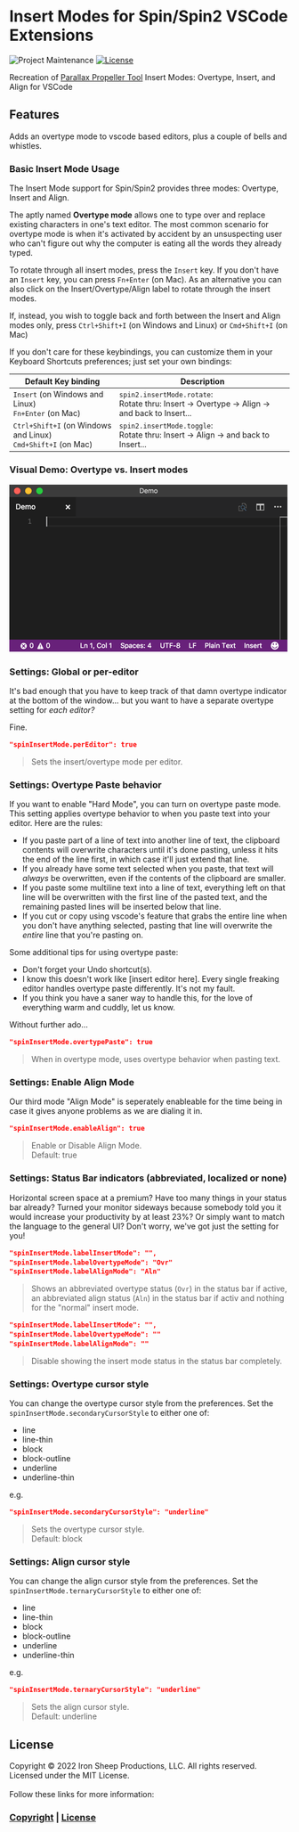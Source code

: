 # Insert Modes for Spin/Spin2 VSCode Extensions


![Project Maintenance][maintenance-shield]
[![License][license-shield]](LICENSE) 


Recreation of [Parallax Propeller Tool](https://www.parallax.com/package/propeller-tool-software-for-windows-spin-assembly-2/) Insert Modes: Overtype, Insert, and Align for VSCode

## Features

Adds an overtype mode to vscode based editors, plus a couple of bells and whistles.

### Basic Insert Mode Usage

The Insert Mode support for Spin/Spin2 provides three modes: Overtype, Insert and Align.

The aptly named **Overtype mode** allows one to type over and replace existing characters in one's text editor. The most common scenario for overtype mode is when it's activated by accident by an unsuspecting user who can't figure out why the computer is eating all the words they already typed.

To rotate through all insert modes, press the `Insert` key. If you don't have an `Insert` key, you can press `Fn+Enter` (on Mac). As an alternative you can also click on the Insert/Overtype/Align label to rotate through the insert modes.

If, instead, you wish to toggle back and forth between the Insert and Align modes only, press `Ctrl+Shift+I` (on Windows and Linux) or `Cmd+Shift+I` (on Mac)

If you don't care for these keybindings, you can customize them in your Keyboard Shortcuts preferences; just set your own bindings:

| Default Key binding | Description |
| --- | --- |
|`Insert` (on Windows and Linux) </br>`Fn+Enter` (on Mac) | `spin2.insertMode.rotate`:</br>Rotate thru: Insert -> Overtype -> Align -> and back to Insert...
|`Ctrl+Shift+I` (on Windows and Linux) </br>`Cmd+Shift+I` (on Mac) | `spin2.insertMode.toggle`:</br>Rotate thru: Insert -> Align -> and back to Insert...


### Visual Demo: Overtype vs. Insert modes

![Basic demo](DOCs/demo-basic.gif)

### Settings: Global or per-editor

It's bad enough that you have to keep track of that damn overtype indicator at the bottom of the window... but you want to have a separate overtype setting for *each editor?*

Fine.

```json
"spinInsertMode.perEditor": true
```

> Sets the insert/overtype mode per editor.

### Settings: Overtype Paste behavior

If you want to enable "Hard Mode", you can turn on overtype paste mode. This setting applies overtype behavior to when you paste text into your editor. Here are the rules:

- If you paste part of a line of text into another line of text, the clipboard contents will overwrite characters until it's done pasting, unless it hits the end of the line first, in which case it'll just extend that line.
- If you already have some text selected when you paste, that text will *always* be overwritten, even if the contents of the clipboard are smaller.
- If you paste some multiline text into a line of text, everything left on that line will be overwritten with the first line of the pasted text, and the remaining pasted lines will be inserted below that line.
- If you cut or copy using vscode's feature that grabs the entire line when you don't have anything selected, pasting that line will overwrite the *entire* line that you're pasting on.

Some additional tips for using overtype paste:

- Don't forget your Undo shortcut(s).
- I know this doesn't work like [insert editor here]. Every single freaking editor handles overtype paste differently. It's not my fault.
- If you think you have a saner way to handle this, for the love of everything warm and cuddly, let us know.

Without further ado...

```json
"spinInsertMode.overtypePaste": true
```

> When in overtype mode, uses overtype behavior when pasting text.

### Settings: Enable Align Mode

Our third mode "Align Mode" is seperately enableable for the time being in case it gives anyone problems as we are dialing it in.

```json
"spinInsertMode.enableAlign": true
```

> Enable or Disable Align Mode.</br>
> Default: true


### Settings: Status Bar indicators (abbreviated, localized or none)

Horizontal screen space at a premium? Have too many things in your status bar already?
Turned your monitor sideways because somebody told you it would increase your productivity by at least 23%?
Or simply want to match the language to the general UI?
Don't worry, we've got just the setting for you!

```json
"spinInsertMode.labelInsertMode": "",
"spinInsertMode.labelOvertypeMode": "Ovr"
"spinInsertMode.labelAlignMode": "Aln"
```

> Shows an abbreviated overtype status (`Ovr`) in the status bar if active, an abbreviated align status (`Aln`) in the status bar if activ and nothing for the "normal" insert mode.

```json
"spinInsertMode.labelInsertMode": "",
"spinInsertMode.labelOvertypeMode": ""
"spinInsertMode.labelAlignMode": ""
```

> Disable showing the insert mode status in the status bar completely.

### Settings: Overtype cursor style

You can change the overtype cursor style from the preferences.
Set the `spinInsertMode.secondaryCursorStyle` to either one of:

- line
- line-thin
- block
- block-outline
- underline
- underline-thin

e.g.

```json
"spinInsertMode.secondaryCursorStyle": "underline"
```

> Sets the overtype cursor style.</br>
> Default: block

### Settings: Align cursor style

You can change the align cursor style from the preferences.
Set the `spinInsertMode.ternaryCursorStyle` to either one of:

- line
- line-thin
- block
- block-outline
- underline
- underline-thin

e.g.

```json
"spinInsertMode.ternaryCursorStyle": "underline"
```

> Sets the align cursor style.</br>
> Default: underline


## License

Copyright © 2022 Iron Sheep Productions, LLC. All rights reserved.<br />
Licensed under the MIT License. <br>
<br>
Follow these links for more information:

### [Copyright](copyright) | [License](LICENSE)


[maintenance-shield]: https://img.shields.io/badge/maintainer-stephen%40ironsheep%2ebiz-blue.svg?style=for-the-badge

[license-shield]: https://camo.githubusercontent.com/bc04f96d911ea5f6e3b00e44fc0731ea74c8e1e9/68747470733a2f2f696d672e736869656c64732e696f2f6769746875622f6c6963656e73652f69616e74726963682f746578742d646976696465722d726f772e7376673f7374796c653d666f722d7468652d6261646765

